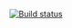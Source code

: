 [![Build status](https://ci.appveyor.com/api/projects/status/7jlfhmmlurvkw6e1/branch/main?svg=true)](https://ci.appveyor.com/project/DinckyBu/autojavaqahomework2a/branch/main)
